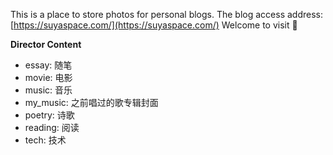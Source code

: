This is a place to store photos for personal blogs. The blog access address: [https://suyaspace.com/](https://suyaspace.com/) Welcome to visit  :tada:

**Director Content**
- essay: 随笔
- movie: 电影
- music: 音乐
- my_music: 之前唱过的歌专辑封面
- poetry: 诗歌
- reading: 阅读
- tech: 技术

